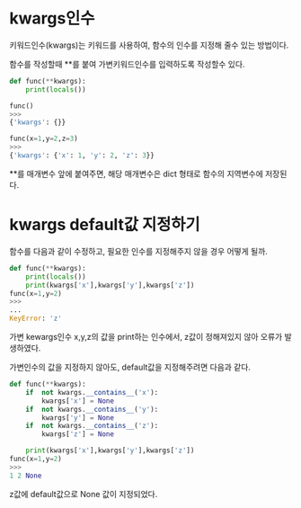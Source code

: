 # kwargs인수

키워드인수(kwargs)는 키워드를 사용하여, 함수의 인수를 지정해 줄수 있는 방법이다.

함수를 작성할때 **를 붙여 가변키워드인수를 입력하도록 작성할수 있다.

```python
def func(**kwargs):
    print(locals())

func()
>>>
{'kwargs': {}}

func(x=1,y=2,z=3)
>>>
{'kwargs': {'x': 1, 'y': 2, 'z': 3}}
```
**를 매개변수 앞에 붙여주면, 해당 매개변수은 dict 형태로 함수의 지역변수에 저장된다.

# kwargs default값 지정하기

함수를 다음과 같이 수정하고, 필요한 인수를 지정해주지 않을 경우 어떻게 될까.
```python
def func(**kwargs):
	print(locals())
	print(kwargs['x'],kwargs['y'],kwargs['z'])
func(x=1,y=2)
>>>
...
KeyError: 'z'
```
가변 kewargs인수 x,y,z의 값을 print하는 인수에서, z값이 정해져있지 않아 오류가 발생하였다.

가변인수의 값을 지정하지 않아도, default값을 지정해주려면 다음과 같다.

```python
def func(**kwargs):
    if  not kwargs.__contains__('x'):
        kwargs['x'] = None
    if  not kwargs.__contains__('y'):
        kwargs['y'] = None
    if  not kwargs.__contains__('z'):
        kwargs['z'] = None

    print(kwargs['x'],kwargs['y'],kwargs['z'])
func(x=1,y=2)
>>>
1 2 None
```
z값에 default값으로 None 값이 지정되었다.
